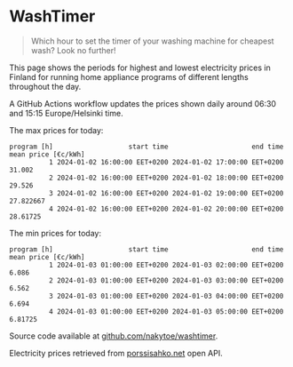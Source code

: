 
# WashTimer

> Which hour to set the timer of your washing machine for cheapest wash? Look no further!

This page shows the periods for highest and lowest electricity prices in Finland 
for running home appliance programs of different lengths throughout the day. 

A GitHub Actions workflow updates the prices shown daily around 06:30 and 15:15 Europe/Helsinki time.

The max prices for today:

	program [h]                   start time                     end time mean price [€c/kWh]
	          1 2024-01-02 16:00:00 EET+0200 2024-01-02 17:00:00 EET+0200              31.002
	          2 2024-01-02 16:00:00 EET+0200 2024-01-02 18:00:00 EET+0200              29.526
	          3 2024-01-02 16:00:00 EET+0200 2024-01-02 19:00:00 EET+0200           27.822667
	          4 2024-01-02 16:00:00 EET+0200 2024-01-02 20:00:00 EET+0200            28.61725

The min prices for today:

	program [h]                   start time                     end time mean price [€c/kWh]
	          1 2024-01-03 01:00:00 EET+0200 2024-01-03 02:00:00 EET+0200               6.086
	          2 2024-01-03 01:00:00 EET+0200 2024-01-03 03:00:00 EET+0200               6.562
	          3 2024-01-03 01:00:00 EET+0200 2024-01-03 04:00:00 EET+0200               6.694
	          4 2024-01-03 01:00:00 EET+0200 2024-01-03 05:00:00 EET+0200             6.81725


Source code available at [github.com/nakytoe/washtimer](https://github.com/nakytoe/washtimer).

Electricity prices retrieved from [porssisahko.net](https://porssisahko.net/api) open API.
